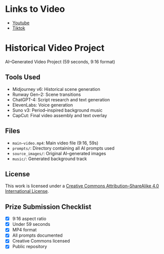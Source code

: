 # Links to Video

- [Youtube](https://youtube.com/shorts/w5wEnW-1QGU?feature=share)
- [Tiktok](https://www.tiktok.com/@based.umbrella/video/7432919095684664594)

# Historical Video Project

AI–Generated Video Project (59 seconds, 9:16 format)

## Tools Used

- Midjourney v6: Historical scene generation
- Runway Gen–2: Scene transitions
- ChatGPT-4: Script research and text generation
- ElevenLabs: Voice generation
- Suno v3: Period–inspired background music
- CapCut: Final video assembly and text overlay

## Files

- `main–video.mp4`: Main video file (9:16, 59s)
- `prompts/`: Directory containing all AI prompts used
- `source_images/`: Original AI–generated images
- `music/`: Generated background track

## License

This work is licensed under a [Creative Commons Attribution–ShareAlike 4.0 International License](https://creativecommons.org/licenses/by-sa/4.0/).

## Prize Submission Checklist

- [x] 9:16 aspect ratio
- [x] Under 59 seconds
- [x] MP4 format
- [x] All prompts documented
- [x] Creative Commons licensed
- [x] Public repository
